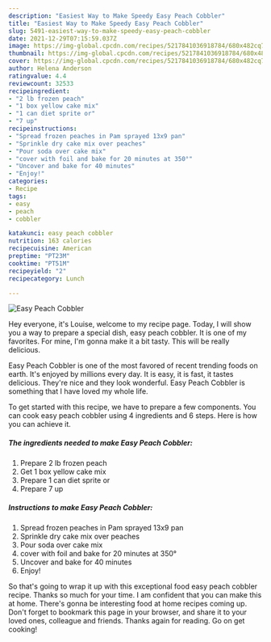 ```yaml
---
description: "Easiest Way to Make Speedy Easy Peach Cobbler"
title: "Easiest Way to Make Speedy Easy Peach Cobbler"
slug: 5491-easiest-way-to-make-speedy-easy-peach-cobbler
date: 2021-12-29T07:15:59.037Z
image: https://img-global.cpcdn.com/recipes/5217841036918784/680x482cq70/easy-peach-cobbler-recipe-main-photo.jpg
thumbnail: https://img-global.cpcdn.com/recipes/5217841036918784/680x482cq70/easy-peach-cobbler-recipe-main-photo.jpg
cover: https://img-global.cpcdn.com/recipes/5217841036918784/680x482cq70/easy-peach-cobbler-recipe-main-photo.jpg
author: Helena Anderson
ratingvalue: 4.4
reviewcount: 32533
recipeingredient:
- "2 lb frozen peach"
- "1 box yellow cake mix"
- "1 can diet sprite or"
- "7 up"
recipeinstructions:
- "Spread frozen peaches in Pam sprayed 13x9 pan"
- "Sprinkle dry cake mix over peaches"
- "Pour soda over cake mix"
- "cover with foil and bake for 20 minutes at 350°"
- "Uncover and bake for 40 minutes"
- "Enjoy!"
categories:
- Recipe
tags:
- easy
- peach
- cobbler

katakunci: easy peach cobbler 
nutrition: 163 calories
recipecuisine: American
preptime: "PT23M"
cooktime: "PT51M"
recipeyield: "2"
recipecategory: Lunch

---
```



![Easy Peach Cobbler](https://img-global.cpcdn.com/recipes/5217841036918784/680x482cq70/easy-peach-cobbler-recipe-main-photo.jpg)

Hey everyone, it's Louise, welcome to my recipe page. Today, I will show you a way to prepare a special dish, easy peach cobbler. It is one of my favorites. For mine, I'm gonna make it a bit tasty. This will be really delicious.

Easy Peach Cobbler is one of the most favored of recent trending foods on earth. It's enjoyed by millions every day. It is easy, it is fast, it tastes delicious. They're nice and they look wonderful. Easy Peach Cobbler is something that I have loved my whole life.




To get started with this recipe, we have to prepare a few components. You can cook easy peach cobbler using 4 ingredients and 6 steps. Here is how you can achieve it.

<!--inarticleads1-->

##### The ingredients needed to make Easy Peach Cobbler:

1. Prepare 2 lb frozen peach
1. Get 1 box yellow cake mix
1. Prepare 1 can diet sprite or
1. Prepare 7 up




<!--inarticleads2-->

##### Instructions to make Easy Peach Cobbler:

1. Spread frozen peaches in Pam sprayed 13x9 pan
1. Sprinkle dry cake mix over peaches
1. Pour soda over cake mix
1. cover with foil and bake for 20 minutes at 350°
1. Uncover and bake for 40 minutes
1. Enjoy!




So that's going to wrap it up with this exceptional food easy peach cobbler recipe. Thanks so much for your time. I am confident that you can make this at home. There's gonna be interesting food at home recipes coming up. Don't forget to bookmark this page in your browser, and share it to your loved ones, colleague and friends. Thanks again for reading. Go on get cooking!
